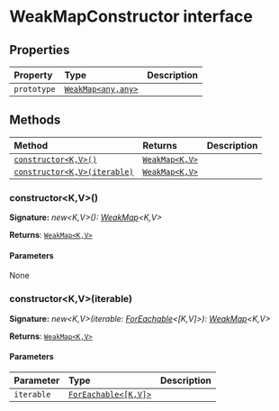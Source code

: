 # WeakMapConstructor interface










## Properties

| Property	   | Type	| Description|
|:-------------|:-------|:-----------|
|`prototype`      | [`WeakMap<any,any>`](../es6-collections/weakmap.md) |  |




## Methods

| Method	   |  Returns	| Description|
|:-------------|:-------|:-----------|
|[`constructor<K,V>()`](#constructor<kv>)      | [`WeakMap<K,V>`](../es6-collections/weakmap.md) |  |
|[`constructor<K,V>(iterable)`](#constructor<kv>iterable)      | [`WeakMap<K,V>`](../es6-collections/weakmap.md) |  |




### constructor<K,V>()



**Signature:** _new<K,V>(): [WeakMap](../es6-collections/weakmap.md)<K,V>_

**Returns**: [`WeakMap<K,V>`](../es6-collections/weakmap.md)



#### Parameters
None


### constructor<K,V>(iterable)



**Signature:** _new<K,V>(iterable: [ForEachable](../es6-collections/foreachable.md)<[K,V]>): [WeakMap](../es6-collections/weakmap.md)<K,V>_

**Returns**: [`WeakMap<K,V>`](../es6-collections/weakmap.md)



#### Parameters


| Parameter	   | Type    | Description |
|:-------------|:---------------|:------------|
| `iterable`    | [`ForEachable<[K,V]>`](../es6-collections/foreachable.md) |  |

